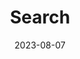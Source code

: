 ---
title: "Search"
slug: "search"
layout: "search"
date: '2023-08-07'
outputs:
    - html
    - json
menu:
    main:
        weight: -60
        params: 
            icon: search
---